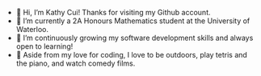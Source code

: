- 👋 Hi, I’m Kathy Cui! Thanks for visiting my Github account.
- 🌱 I’m currently a 2A Honours Mathematics student at the University of Waterloo.
- 👀 I’m continuously growing my software development skills and always open to learning!
- 💞️ Aside from my love for coding, I love to be outdoors, play tetris and the piano, and watch comedy films.

<!---
kathycui1/kathycui1 is a ✨ special ✨ repository because its `README.md` (this file) appears on your GitHub profile.
You can click the Preview link to take a look at your changes.
--->

